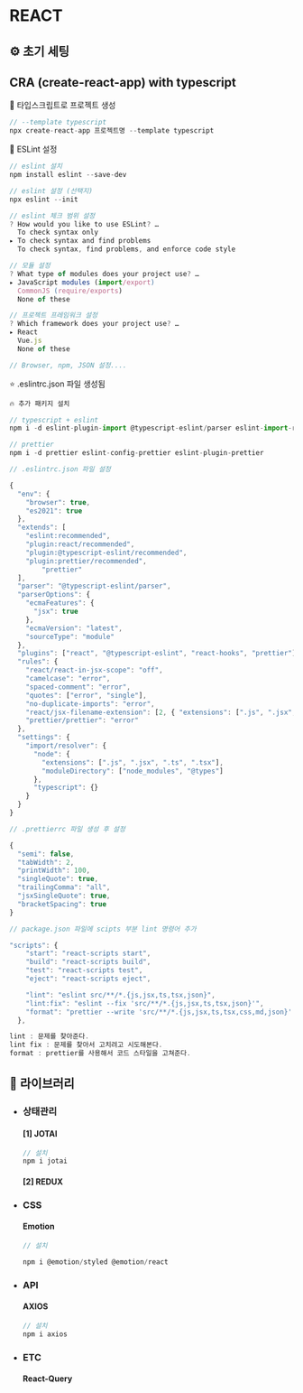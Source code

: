 # REACT

## ⚙️ 초기 세팅

## CRA (create-react-app) with typescript

🥑 타입스크립트로 프로젝트 생성

```jsx
// --template typescript 
npx create-react-app 프로젝트명 --template typescript
```

🥑 ESLint 설정

```jsx
// eslint 설치
npm install eslint --save-dev
```

```jsx
// eslint 설정 (선택지)
npx eslint --init

// eslint 체크 범위 설정
? How would you like to use ESLint? … 
  To check syntax only
▸ To check syntax and find problems
  To check syntax, find problems, and enforce code style

// 모듈 설정
? What type of modules does your project use? … 
▸ JavaScript modules (import/export)
  CommonJS (require/exports)
  None of these

// 프로젝트 프레임워크 설정
? Which framework does your project use? … 
▸ React
  Vue.js
  None of these

// Browser, npm, JSON 설정....
```

⭐️ .eslintrc.json 파일 생성됨

```jsx
🔥 추가 패키지 설치

// typescript + eslint
npm i -d eslint-plugin-import @typescript-eslint/parser eslint-import-resolver-typescript

// prettier
npm i -d prettier eslint-config-prettier eslint-plugin-prettier
```

```jsx
// .eslintrc.json 파일 설정

{
  "env": {
    "browser": true,
    "es2021": true
  },
  "extends": [
    "eslint:recommended",
    "plugin:react/recommended",
    "plugin:@typescript-eslint/recommended",
    "plugin:prettier/recommended",
		"prettier"
  ],
  "parser": "@typescript-eslint/parser",
  "parserOptions": {
    "ecmaFeatures": {
      "jsx": true
    },
    "ecmaVersion": "latest",
    "sourceType": "module"
  },
  "plugins": ["react", "@typescript-eslint", "react-hooks", "prettier"],
  "rules": {
    "react/react-in-jsx-scope": "off",
    "camelcase": "error",
    "spaced-comment": "error",
    "quotes": ["error", "single"],
    "no-duplicate-imports": "error",
    "react/jsx-filename-extension": [2, { "extensions": [".js", ".jsx", ".ts", ".tsx"] }],
    "prettier/prettier": "error"
  },
  "settings": {
    "import/resolver": {
      "node": {
        "extensions": [".js", ".jsx", ".ts", ".tsx"],
        "moduleDirectory": ["node_modules", "@types"]
      },
      "typescript": {}
    }
  }
}
```

```jsx
// .prettierrc 파일 생성 후 설정

{
  "semi": false,
  "tabWidth": 2,
  "printWidth": 100,
  "singleQuote": true,
  "trailingComma": "all",
  "jsxSingleQuote": true,
  "bracketSpacing": true
}
```

```jsx
// package.json 파일에 scipts 부분 lint 명령어 추가

"scripts": {
    "start": "react-scripts start",
    "build": "react-scripts build",
    "test": "react-scripts test",
    "eject": "react-scripts eject",

    "lint": "eslint src/**/*.{js,jsx,ts,tsx,json}",
    "lint:fix": "eslint --fix 'src/**/*.{js,jsx,ts,tsx,json}'",
    "format": "prettier --write 'src/**/*.{js,jsx,ts,tsx,css,md,json}' --config ./.prettierrc"
  },

lint : 문제를 찾아준다.
lint fix : 문제를 찾아서 고치려고 시도해본다.
format : prettier를 사용해서 코드 스타일을 고쳐준다.
```

## 📒 라이브러리

- ### 상태관리
    
    #### [1] JOTAI
    
    ```jsx
    // 설치
    npm i jotai
    ```
    
    #### [2] REDUX
    
- ### CSS
    
    #### Emotion
    
    ```jsx
    // 설치
    
    npm i @emotion/styled @emotion/react
    ```
    
- ### API
    
    #### AXIOS
    
    ```jsx
    // 설치
    npm i axios
    ```
    
- ### ETC
    
    #### React-Query